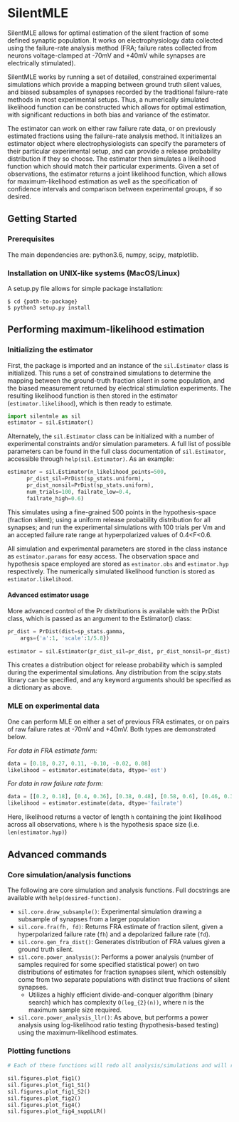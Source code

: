 # SilentMLE

SilentMLE allows for optimal estimation of the silent fraction of some defined
synaptic population. It works on electrophysiology data collected using the
failure-rate analysis method (FRA; failure rates collected from neurons
voltage-clamped at -70mV and +40mV while synapses are electrically stimulated).

SilentMLE works by running a set of detailed, constrained experimental simulations
which provide a mapping between ground truth silent values, and biased subsamples
of synapses recorded by the traditional failure-rate methods in most experimental
setups. Thus, a numerically simulated likelihood function can be constructed which
allows for optimal estimation, with significant reductions in both bias and
variance of the estimator.

The estimator can work on either raw failure rate data, or on previously estimated
fractions using the failure-rate analysis method. It initializes an estimator
object where electrophysiologists can specify the parameters of their particular
experimental setup, and can provide a release probability distribution if they so
choose. The estimator then simulates a likelihood function which should match
their particular experiments. Given a set of observations, the estimator returns
a joint likelihood function, which allows for maximum-likelihood estimation as
well as the specification of confidence intervals and comparison between
experimental groups, if so desired.

## Getting Started

### Prerequisites
The main dependencies are: python3.6, numpy, scipy, matplotlib.

### Installation on UNIX-like systems (MacOS/Linux)

A setup.py file allows for simple package installation:
```
$ cd {path-to-package}
$ python3 setup.py install
```

## Performing maximum-likelihood estimation

### Initializing the estimator
First, the package is imported and an instance of the `sil.Estimator` class
is initialized. This runs a set of constrained simulations to determine the
mapping between the ground-truth fraction silent in some population, and the
biased measurement returned by electrical stimulation experiments. The
resulting likelihood function is then stored in the estimator
(`estimator.likelihood`), which is then ready to estimate.

```python
import silentmle as sil
estimator = sil.Estimator()
```

Alternately, the `sil.Estimator` class can be initialized with a number of
experimental constraints and/or simulation parameters. A full list of
possible parameters can be found in the full class documentation of
`sil.Estimator`, accessible through `help(sil.Estimator)`. As an example:
```python
estimator = sil.Estimator(n_likelihood_points=500,
      pr_dist_sil=PrDist(sp_stats.uniform),
	  pr_dist_nonsil=PrDist(sp_stats.uniform),
	  num_trials=100, failrate_low=0.4,
      failrate_high=0.6)
```

This simulates using a fine-grained 500 points in the hypothesis-space
(fraction silent); using a uniform release probability distribution for all
synapses; and run the experimental simulations with 100 trials per Vm and an
accepted failure rate range at hyperpolarized values of 0.4<F<0.6.

All simulation and experimental parameters are stored in the class instance
as `estimator.params` for easy access. The observation space and hypothesis
space employed are stored as `estimator.obs` and `estimator.hyp` respectively.
The numerically simulated likelihood function is stored as `estimator.likelihood`.

#### Advanced estimator usage
More advanced control of the Pr distributions is available with the
PrDist class, which is passed as an argument to the Estimator() class:
```python
pr_dist = PrDist(dist=sp_stats.gamma,
	args={'a':1, 'scale':1/5.8})
	
estimator = sil.Estimator(pr_dist_sil=pr_dist, pr_dist_nonsil=pr_dist)
```
This creates a distribution object for release probability which is sampled
during the experimental simulations. Any distribution from the scipy.stats
library can be specified, and any keyword arguments should be specified as
a dictionary as above.

### MLE on experimental data
One can perform MLE on either a set of previous FRA estimates, or on pairs
of raw failure rates at -70mV and +40mV. Both types are demonstrated below.

_For data in FRA estimate form:_
```python
data = [0.18, 0.27, 0.11, -0.10, -0.02, 0.08]
likelihood = estimator.estimate(data, dtype='est')
```

_For data in raw failure rate form:_
```python
data = [[0.2, 0.18], [0.4, 0.36], [0.38, 0.48], [0.58, 0.6], [0.46, 0.31]]
likelihood = estimator.estimate(data, dtype='failrate')
```

Here, likelihood returns a vector of length `h` containing the joint
likelihood across all observations, where `h` is the hypothesis space
size (i.e. `len(estimator.hyp)`)

## Advanced commands

### Core simulation/analysis functions
The following are core simulation and analysis functions. Full
docstrings are available with `help(desired-function)`.

- `sil.core.draw_subsample()`: Experimental simulation drawing a subsample
of synapses from a larger population
- `sil.core.fra(fh, fd)`: Returns FRA estimate of fraction silent, given
a hyperpolarized failure rate (`fh`) and a depolarized failure rate (`fd`).
- `sil.core.gen_fra_dist()`: Generates distribution of FRA values given a 
ground truth silent.
- `sil.core.power_analysis()`: Performs a power analysis (number of samples
required for some specified statistical power) on two distributions
of estimates for fraction synapses silent, which ostensibly come from two
separate populations with distinct true fractions of silent synapses.
  - Utilizes a highly efficient divide-and-conquer algorithm
  (binary search) which has complexity `O(log_{2}(n))`, where n is
  the maximum sample size required.
- `sil.core.power_analysis_llr()`: As above, but performs a power analysis
using log-likelihood ratio testing (hypothesis-based testing) using the
maximum-likelihood estimates.

### Plotting functions

```python
# Each of these functions will redo all analysis/simulations and will return a fully formatted figure.

sil.figures.plot_fig1()
sil.figures.plot_fig1_S1()
sil.figures.plot_fig1_S2()
sil.figures.plot_fig2()
sil.figures.plot_fig4()
sil.figures.plot_fig4_suppLLR()

```
